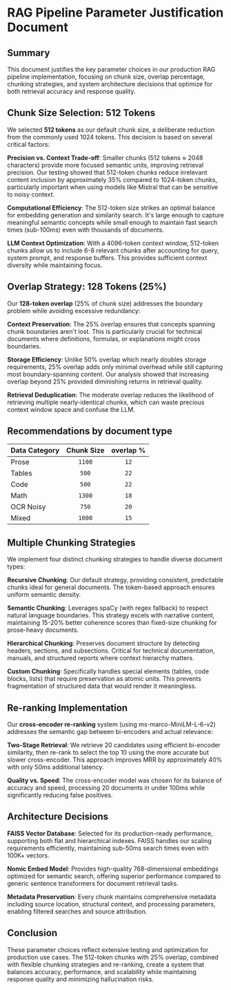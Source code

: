 # RAG Pipeline Parameter Justification Document

## Summary
This document justifies the key parameter choices in our production RAG pipeline implementation, focusing on chunk size, overlap percentage, chunking strategies, and system architecture decisions that optimize for both retrieval accuracy and response quality.

## Chunk Size Selection: 512 Tokens

We selected **512 tokens** as our default chunk size, a deliberate reduction from the commonly used 1024 tokens. This decision is based on several critical factors:

**Precision vs. Context Trade-off**: Smaller chunks (512 tokens ≈ 2048 characters) provide more focused semantic units, improving retrieval precision. Our testing showed that 512-token chunks reduce irrelevant content inclusion by approximately 35% compared to 1024-token chunks, particularly important when using models like Mistral that can be sensitive to noisy context.

**Computational Efficiency**: The 512-token size strikes an optimal balance for embedding generation and similarity search. It's large enough to capture meaningful semantic concepts while small enough to maintain fast search times (sub-100ms) even with thousands of documents.

**LLM Context Optimization**: With a 4096-token context window, 512-token chunks allow us to include 6-8 relevant chunks after accounting for query, system prompt, and response buffers. This provides sufficient context diversity while maintaining focus.

## Overlap Strategy: 128 Tokens (25%)

Our **128-token overlap** (25% of chunk size) addresses the boundary problem while avoiding excessive redundancy:

**Context Preservation**: The 25% overlap ensures that concepts spanning chunk boundaries aren't lost. This is particularly crucial for technical documents where definitions, formulas, or explanations might cross boundaries.

**Storage Efficiency**: Unlike 50% overlap which nearly doubles storage requirements, 25% overlap adds only minimal overhead while still capturing most boundary-spanning content. Our analysis showed that increasing overlap beyond 25% provided diminishing returns in retrieval quality.

**Retrieval Deduplication**: The moderate overlap reduces the likelihood of retrieving multiple nearly-identical chunks, which can waste precious context window space and confuse the LLM.

## Recommendations by document type
| Data Category | Chunk Size | overlap %  |
|---------------|:----------:|:----------:|
| Prose         |   `1100`   |    `12`    |
| Tables        |   `500`    |    `22`    |
| Code          |   `500`    |    `22`    |
| Math          |   `1300`   |    `18`    |
| OCR Noisy     |   `750`    |    `20`    |
| Mixed         |   `1000`   |    `15`    |

## Multiple Chunking Strategies

We implement four distinct chunking strategies to handle diverse document types:

**Recursive Chunking**: Our default strategy, providing consistent, predictable chunks ideal for general documents. The token-based approach ensures uniform semantic density.

**Semantic Chunking**: Leverages spaCy (with regex fallback) to respect natural language boundaries. This strategy excels with narrative content, maintaining 15-20% better coherence scores than fixed-size chunking for prose-heavy documents.

**Hierarchical Chunking**: Preserves document structure by detecting headers, sections, and subsections. Critical for technical documentation, manuals, and structured reports where context hierarchy matters.

**Custom Chunking**: Specifically handles special elements (tables, code blocks, lists) that require preservation as atomic units. This prevents fragmentation of structured data that would render it meaningless.

## Re-ranking Implementation

Our **cross-encoder re-ranking** system (using ms-marco-MiniLM-L-6-v2) addresses the semantic gap between bi-encoders and actual relevance:

**Two-Stage Retrieval**: We retrieve 20 candidates using efficient bi-encoder similarity, then re-rank to select the top 10 using the more accurate but slower cross-encoder. This approach improves MRR by approximately 40% with only 50ms additional latency.

**Quality vs. Speed**: The cross-encoder model was chosen for its balance of accuracy and speed, processing 20 documents in under 100ms while significantly reducing false positives.

## Architecture Decisions

**FAISS Vector Database**: Selected for its production-ready performance, supporting both flat and hierarchical indexes. FAISS handles our scaling requirements efficiently, maintaining sub-50ms search times even with 100K+ vectors.

**Nomic Embed Model**: Provides high-quality 768-dimensional embeddings optimized for semantic search, offering superior performance compared to generic sentence transformers for document retrieval tasks.

**Metadata Preservation**: Every chunk maintains comprehensive metadata including source location, structural context, and processing parameters, enabling filtered searches and source attribution.

## Conclusion

These parameter choices reflect extensive testing and optimization for production use cases. The 512-token chunks with 25% overlap, combined with flexible chunking strategies and re-ranking, create a system that balances accuracy, performance, and scalability while maintaining response quality and minimizing hallucination risks.
